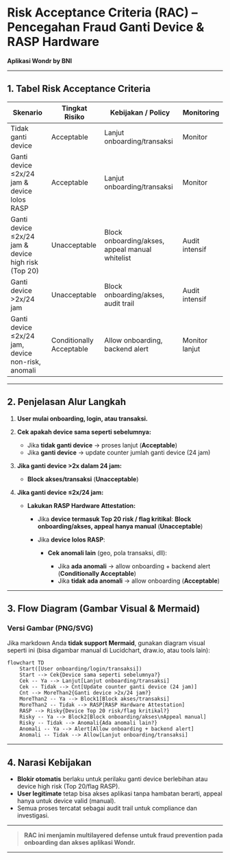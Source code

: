 # Risk Acceptance Criteria (RAC) – Pencegahan Fraud Ganti Device & RASP Hardware

**Aplikasi Wondr by BNI**

---

## 1. Tabel Risk Acceptance Criteria

| Skenario                                            | Tingkat Risiko           | Kebijakan / Policy                              | Monitoring     |
| --------------------------------------------------- | ------------------------ | ----------------------------------------------- | -------------- |
| Tidak ganti device                                  | Acceptable               | Lanjut onboarding/transaksi                     | Monitor        |
| Ganti device ≤2x/24 jam & device lolos RASP         | Acceptable               | Lanjut onboarding/transaksi                     | Monitor        |
| Ganti device ≤2x/24 jam & device high risk (Top 20) | Unacceptable             | Block onboarding/akses, appeal manual whitelist | Audit intensif |
| Ganti device >2x/24 jam                             | Unacceptable             | Block onboarding/akses, audit trail             | Audit intensif |
| Ganti device ≤2x/24 jam, device non-risk, anomali   | Conditionally Acceptable | Allow onboarding, backend alert                 | Monitor lanjut |

---

## 2. Penjelasan Alur Langkah

1. **User mulai onboarding, login, atau transaksi.**
2. **Cek apakah device sama seperti sebelumnya:**

   * Jika **tidak ganti device** → proses lanjut (**Acceptable**)
   * Jika **ganti device** → update counter jumlah ganti device (24 jam)
3. **Jika ganti device >2x dalam 24 jam:**

   * **Block akses/transaksi** (**Unacceptable**)
4. **Jika ganti device ≤2x/24 jam:**

   * **Lakukan RASP Hardware Attestation:**

     * Jika **device termasuk Top 20 risk / flag kritikal**:
       **Block onboarding/akses, appeal hanya manual** (**Unacceptable**)
     * Jika **device lolos RASP**:

       * **Cek anomali lain** (geo, pola transaksi, dll):

         * Jika **ada anomali** → allow onboarding + backend alert (**Conditionally Acceptable**)
         * Jika **tidak ada anomali** → allow onboarding (**Acceptable**)

---

## 3. Flow Diagram (Gambar Visual & Mermaid)

### **Versi Gambar (PNG/SVG)**

Jika markdown Anda **tidak support Mermaid**, gunakan diagram visual seperti ini (bisa digambar manual di Lucidchart, draw\.io, atau tools lain):

```mermaid
flowchart TD
    Start([User onboarding/login/transaksi])
    Start --> Cek{Device sama seperti sebelumnya?}
    Cek -- Ya --> Lanjut[Lanjut onboarding/transaksi]
    Cek -- Tidak --> Cnt[Update counter ganti device (24 jam)]
    Cnt --> MoreThan2{Ganti device >2x/24 jam?}
    MoreThan2 -- Ya --> Block1[Block akses/transaksi]
    MoreThan2 -- Tidak --> RASP[RASP Hardware Attestation]
    RASP --> Risky{Device Top 20 risk/flag kritikal?}
    Risky -- Ya --> Block2[Block onboarding/akses\nAppeal manual]
    Risky -- Tidak --> Anomali{Ada anomali lain?}
    Anomali -- Ya --> Alert[Allow onboarding + backend alert]
    Anomali -- Tidak --> Allow[Lanjut onboarding/transaksi]

```

---

## 4. Narasi Kebijakan

* **Blokir otomatis** berlaku untuk perilaku ganti device berlebihan atau device high risk (Top 20/flag RASP).
* **User legitimate** tetap bisa akses aplikasi tanpa hambatan berarti, appeal hanya untuk device valid (manual).
* Semua proses tercatat sebagai audit trail untuk compliance dan investigasi.

---

> **RAC ini menjamin multilayered defense untuk fraud prevention pada onboarding dan akses aplikasi Wondr.**

---

